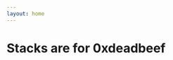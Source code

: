 ```yaml
---
layout: home
---
```

# Stacks are for 0xdeadbeef

<script src="https://tryhackme.com/badge/112565"></script>
